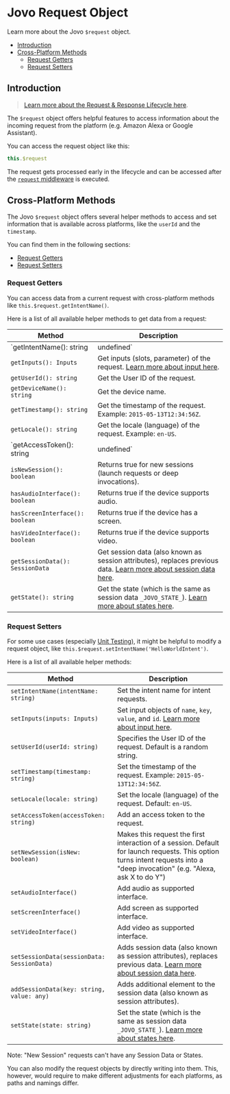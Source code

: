 # Jovo Request Object

Learn more about the Jovo `$request` object.

* [Introduction](#introduction)
* [Cross-Platform Methods](#cross-platform-methods)
   * [Request Getters](#request-getters)
   * [Request Setters](#request-setters)

## Introduction

> [Learn more about the Request & Response Lifecycle here](./README.md '../').

The `$request` object offers helpful features to access information about the incoming request from the platform (e.g. Amazon Alexa or Google Assistant).

You can access the request object like this:

```javascript
this.$request
```

The request gets processed early in the lifecycle and can be accessed after the [`request` middleware](../../advanced-concepts/architecture.md '../architecture') is executed.


## Cross-Platform Methods

The Jovo `$request` object offers several helper methods to access and set information that is available across platforms, like the `userId` and the `timestamp`.

You can find them in the following sections:
* [Request Getters](#request-getters)
* [Request Setters](#request-setters)

### Request Getters

You can access data from a current request with cross-platform methods like `this.$request.getIntentName()`.

Here is a list of all available helper methods to get data from a request:

| Method        | Description        |
| ------------- |-------------|
| `getIntentName(): string | undefined` | Get the intent name for intent requests. `undefined` for launch requests. |
| `getInputs(): Inputs` | Get inputs (slots, parameter) of the request. [Learn more about input here](../routing/input.md '../routing/input'). |
| `getUserId(): string` | Get the User ID of the request. |
|`getDeviceName(): string`| Get the device name.|
| `getTimestamp(): string` | Get the timestamp of the request. Example: `2015-05-13T12:34:56Z`. |
| `getLocale(): string` | Get the locale (language) of the request. Example: `en-US`. |
| `getAccessToken(): string | undefined` | Get an access token to the request. |
| `isNewSession(): boolean` | Returns true for new sessions (launch requests or deep invocations). |
| `hasAudioInterface(): boolean` | Returns true if the device supports audio. |
| `hasScreenInterface(): boolean` | Returns true if the device has a screen. |
| `hasVideoInterface(): boolean` | Returns true if the device supports video. |
| `getSessionData(): SessionData` | Get session data (also known as session attributes), replaces previous data. [Learn more about session data here](../data#session-data '../data#session-data'). |
| `getState(): string` | Get the state (which is the same as session data `_JOVO_STATE_`). [Learn more about states here](../routing/states.md '../routing/states'). |

### Request Setters

For some use cases (especially [Unit Testing](../../workflows/unit-testing.md '../unit-testing')), it might be helpful to modify a request object, like `this.$request.setIntentName('HelloWorldIntent')`.

Here is a list of all available helper methods:

| Method        | Description        |
| ------------- |-------------|
| `setIntentName(intentName: string)` | Set the intent name for intent requests. |
| `setInputs(inputs: Inputs)` | Set input objects of `name`, `key`, `value`, and `id`. [Learn more about input here](../routing/input.md '../routing/input'). |
| `setUserId(userId: string)` | Specifies the User ID of the request. Default is a random string. |
| `setTimestamp(timestamp: string)` | Set the timestamp of the request. Example: `2015-05-13T12:34:56Z`. |
| `setLocale(locale: string)` | Set the locale (language) of the request. Default: `en-US`. |
| `setAccessToken(accessToken: string)` | Add an access token to the request.  |
| `setNewSession(isNew: boolean)` | Makes this request the first interaction of a session. Default for launch requests. This option turns intent requests into a "deep invocation" (e.g. "Alexa, ask X to do Y") |
| `setAudioInterface()` | Add audio as supported interface. |
| `setScreenInterface()` | Add screen as supported interface. |
| `setVideoInterface()` | Add video as supported interface. |
| `setSessionData(sessionData: SessionData)` | Adds session data (also known as session attributes), replaces previous data. [Learn more about session data here](../data#session-data '../data#session-data'). |
| `addSessionData(key: string, value: any)` | Adds additional element to the session data (also known as session attributes). |
| `setState(state: string)` | Set the state (which is the same as session data `_JOVO_STATE_`). [Learn more about states here](../routing/states.md '../routing/states').  |

Note: "New Session" requests can't have any Session Data or States.

You can also modify the request objects by directly writing into them. This, however, would require to make different adjustments for each platforms, as paths and namings differ.

<!--[metadata]: {"description": "Learn more about the Jovo $request object.",
		        "route": "requests-responses/request"}-->
